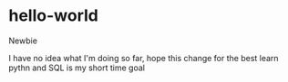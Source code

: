 # hello-world
Newbie

I have no idea what I'm doing so far, hope this change for the best
learn pythn and SQL is my short time goal
